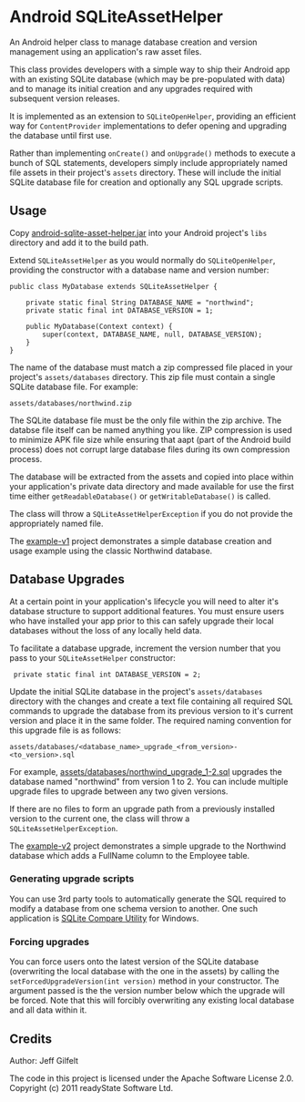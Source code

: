 Android SQLiteAssetHelper
=========================

An Android helper class to manage database creation and version management using an application's raw asset files.

This class provides developers with a simple way to ship their Android app with an existing SQLite database (which may be pre-populated with data) and to manage its initial creation and any upgrades required with subsequent version releases.

It is implemented as an extension to `SQLiteOpenHelper`, providing an efficient way for `ContentProvider` implementations to defer opening and upgrading the database until first use.

Rather than implementing `onCreate()` and `onUpgrade()` methods to execute a bunch of SQL statements, developers simply include appropriately named file assets in their project's `assets` directory. These will include the initial SQLite database file for creation and optionally any SQL upgrade scripts.

Usage
-----

Copy [android-sqlite-asset-helper.jar](https://github.com/jgilfelt/android-sqlite-asset-helper/blob/master/lib/android-sqlite-asset-helper.jar?raw=true) into your Android project's `libs` directory and add it to the build path.

Extend `SQLiteAssetHelper` as you would normally do `SQLiteOpenHelper`, providing the constructor with a database name and version number:

    public class MyDatabase extends SQLiteAssetHelper {
    
        private static final String DATABASE_NAME = "northwind";
	    private static final int DATABASE_VERSION = 1;
    
	    public MyDatabase(Context context) {
		    super(context, DATABASE_NAME, null, DATABASE_VERSION);	
	    }
    }


The name of the database must match a zip compressed file placed in your project's `assets/databases` directory. This zip file must contain a single SQLite database file. For example:

    assets/databases/northwind.zip

The SQLite database file must be the only file within the zip archive. The databse file itself can be named anything you like. ZIP compression is used to minimize APK file size while ensuring that aapt (part of the Android build process) does not corrupt large database files during its own compression process.

The database will be extracted from the assets and copied into place within your application's private data directory and made available for use the first time either `getReadableDatabase()` or `getWritableDatabase()` is called.

The class will throw a `SQLiteAssetHelperException` if you do not provide the appropriately named file.

The [example-v1](https://github.com/jgilfelt/android-sqlite-asset-helper/tree/master/example-v1) project demonstrates a simple database creation and usage example using the classic Northwind database.

Database Upgrades
-----------------

At a certain point in your application's lifecycle you will need to alter it's database structure to support additional features. You must ensure users who have installed your app prior to this can safely upgrade their local databases without the loss of any locally held data.

To facilitate a database upgrade, increment the version number that you pass to your `SQLiteAssetHelper` constructor:

     private static final int DATABASE_VERSION = 2;

Update the initial SQLite database in the project's `assets/databases` directory with the changes and create a text file containing all required SQL commands to upgrade the database from its previous version to it's current version and place it in the same folder. The required naming convention for this upgrade file is as follows:

    assets/databases/<database_name>_upgrade_<from_version>-<to_version>.sql

For example, [assets/databases/northwind_upgrade_1-2.sql](https://github.com/jgilfelt/android-sqlite-asset-helper/blob/master/example-v2/assets/databases/northwind_upgrade_1-2.sql) upgrades the database named "northwind" from version 1 to 2. You can include multiple upgrade files to upgrade between any two given versions.

If there are no files to form an upgrade path from a previously installed version to the current one, the class will throw a `SQLiteAssetHelperException`.

The [example-v2](https://github.com/jgilfelt/android-sqlite-asset-helper/tree/master/example-v2) project demonstrates a simple upgrade to the Northwind database which adds a FullName column to the Employee table.

### Generating upgrade scripts

You can use 3rd party tools to automatically generate the SQL required to modify a database from one schema version to another. One such application is [SQLite Compare Utility](http://www.codeproject.com/KB/database/SQLiteCompareUtility.aspx) for Windows.

### Forcing upgrades

You can force users onto the latest version of the SQLite database (overwriting the local database with the one in the assets) by calling the `setForcedUpgradeVersion(int version)` method in your constructor. The argument passed is the the version number below which the upgrade will be forced. Note that this will forcibly overwriting any existing local database and all data within it.

Credits
-------

Author: Jeff Gilfelt

The code in this project is licensed under the Apache Software License 2.0.
<br />
Copyright (c) 2011 readyState Software Ltd.
